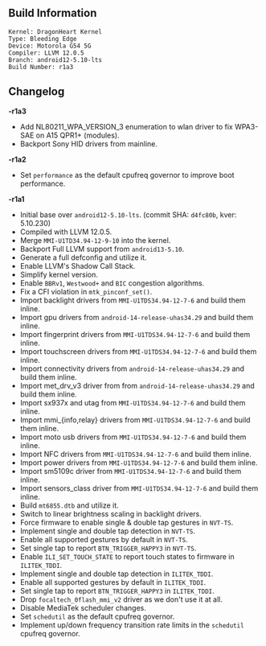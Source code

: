 ## Build Information
```
Kernel: DragonHeart Kernel
Type: Bleeding Edge
Device: Motorola G54 5G
Compiler: LLVM 12.0.5
Branch: android12-5.10-lts
Build Number: r1a3
```
## Changelog
**-r1a3**
* Add NL80211_WPA_VERSION_3 enumeration to wlan driver to fix WPA3-SAE on A15 QPR1+ (modules).
* Backport Sony HID drivers from mainline.

**-r1a2**
* Set `performance` as the default cpufreq governor to improve boot performance.

**-r1a1**
* Initial base over `android12-5.10-lts`. (commit SHA: `d4fc80b`, kver: 5.10.230)
* Compiled with LLVM 12.0.5.
* Merge `MMI-U1TD34.94-12-9-10` into the kernel.
* Backport Full LLVM support from `android13-5.10`.
* Generate a full defconfig and utilize it.
* Enable LLVM's Shadow Call Stack.
* Simplify kernel version.
* Enable `BBRv1`, `Westwood+` and `BIC` congestion algorithms.
* Fix a CFI violation in `mtk_pinconf_set()`.
* Import backlight drivers from `MMI-U1TDS34.94-12-7-6` and build them inline.
* Import gpu drivers from `android-14-release-uhas34.29` and build them inline.
* Import fingerprint drivers from `MMI-U1TDS34.94-12-7-6` and build them inline.
* Import touchscreen drivers from `MMI-U1TDS34.94-12-7-6` and build them inline.
* Import connectivity drivers from `android-14-release-uhas34.29` and build them inline.
* Import met_drv_v3 driver from from `android-14-release-uhas34.29` and build them inline.
* Import sx937x and utag from `MMI-U1TDS34.94-12-7-6` and build them inline.
* Import mmi_{info,relay} drivers from `MMI-U1TDS34.94-12-7-6` and build them inline.
* Import moto usb drivers from `MMI-U1TDS34.94-12-7-6` and build them inline.
* Import NFC drivers from `MMI-U1TDS34.94-12-7-6` and build them inline.
* Import power drivers from `MMI-U1TDS34.94-12-7-6` and build them inline.
* Import sm5109c driver from `MMI-U1TDS34.94-12-7-6` and build them inline.
* Import sensors_class driver from `MMI-U1TDS34.94-12-7-6` and build them inline.
* Build `mt6855.dtb` and utilize it.
* Switch to linear brightness scaling in backlight drivers.
* Force firmware to enable single & double tap gestures in `NVT-TS`.
* Implement single and double tap detection in `NVT-TS`.
* Enable all supported gestures by default in `NVT-TS`.
* Set single tap to report `BTN_TRIGGER_HAPPY3` in `NVT-TS`.
* Enable `ILI_SET_TOUCH_STATE` to report touch states to firmware in `ILITEK_TDDI`.
* Implement single and double tap detection in `ILITEK_TDDI`.
* Enable all supported gestures by default in `ILITEK_TDDI`.
* Set single tap to report `BTN_TRIGGER_HAPPY3` in `ILITEK_TDDI`.
* Drop `focaltech_0flash_mmi_v2` driver as we don't use it at all.
* Disable MediaTek scheduler changes.
* Set `schedutil` as the default cpufreq governor.
* Implement up/down frequency transition rate limits in the `schedutil` cpufreq governor.
